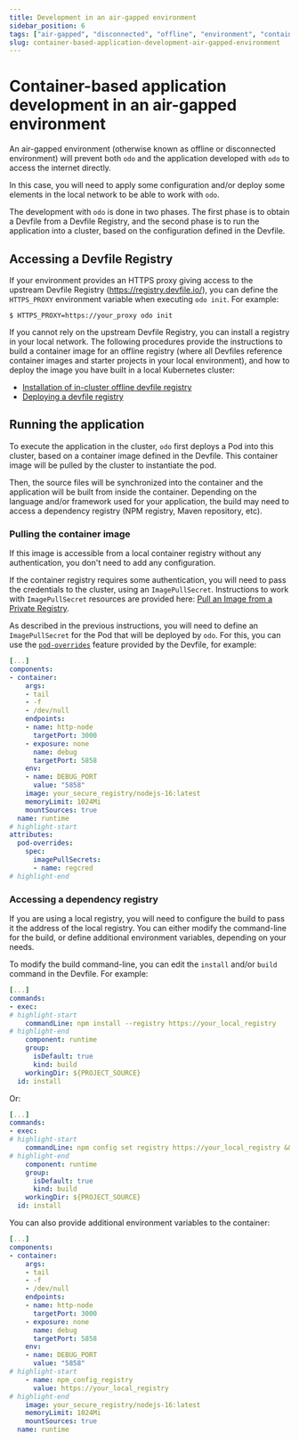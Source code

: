 ```yaml
---
title: Development in an air-gapped environment
sidebar_position: 6
tags: ["air-gapped", "disconnected", "offline", "environment", "container", "kubernetes", "openshift", "development"]
slug: container-based-application-development-air-gapped-environment
---
```


# Container-based application development in an air-gapped environment

An air-gapped environment (otherwise known as offline or disconnected environment) will prevent both `odo` and the application
developed with `odo` to access the internet directly.

In this case, you will need to apply some configuration and/or deploy some elements in the local network to be able to work with `odo`.

The development with `odo` is done in two phases. The first phase is to obtain a Devfile from a Devfile Registry, and the second phase
is to run the application into a cluster, based on the configuration defined in the Devfile.

## Accessing a Devfile Registry

If your environment provides an HTTPS proxy giving access to the upstream Devfile Registry (https://registry.devfile.io/),
you can define the `HTTPS_PROXY` environment variable when executing `odo init`. For example:

```
$ HTTPS_PROXY=https://your_proxy odo init
```

If you cannot rely on the upstream Devfile Registry, you can install a registry in your local network.
The following procedures provide the instructions to build a container image for an offline registry
(where all Devfiles reference container images and starter projects in your local environment),
and how to deploy the image you have built in a local Kubernetes cluster:
- [Installation of in-cluster offline devfile registry](https://devfile.io/docs/2.2.0/installation-of-in-cluster-offline-devfile-registry)
- [Deploying a devfile registry](https://devfile.io/docs/2.2.0/deploying-a-devfile-registry)

## Running the application

To execute the application in the cluster, `odo` first deploys a Pod into this cluster, based on a container image defined in the Devfile. This container image will be pulled by the cluster to instantiate the pod.

Then, the source files will be synchronized into the container and the application will be built from inside the container. Depending on the language and/or framework used for your application, the build may need to access a dependency registry (NPM registry, Maven repository, etc).

### Pulling the container image

If this image is accessible from a local container registry without any authentication,
you don't need to add any configuration.

If the container registry requires some authentication, you will need to pass the credentials
to the cluster, using an `ImagePullSecret`. Instructions to work with `ImagePullSecret` resources
are provided here: [Pull an Image from a Private Registry](https://kubernetes.io/docs/tasks/configure-pod-container/pull-image-private-registry/).

As described in the previous instructions, you will need to define an `ImagePullSecret` for the Pod
that will be deployed by `odo`. For this, you can use the [`pod-overrides`](https://devfile.io/docs/2.2.0/overriding-pod-and-container-attributes#pod-overrides) feature provided by the Devfile, for example:

```yaml
[...]
components:
- container:
    args:
    - tail
    - -f
    - /dev/null
    endpoints:
    - name: http-node
      targetPort: 3000
    - exposure: none
      name: debug
      targetPort: 5858
    env:
    - name: DEBUG_PORT
      value: "5858"
    image: your_secure_registry/nodejs-16:latest
    memoryLimit: 1024Mi
    mountSources: true
  name: runtime
# highlight-start
attributes:
  pod-overrides:
    spec:
      imagePullSecrets:
      - name: regcred
# highlight-end
```

### Accessing a dependency registry

If you are using a local registry, you will need to configure the build to pass it the address of the local registry. You can either modify the command-line for the build, or define additional environment variables, depending on your needs.

To modify the build command-line, you can edit the `install` and/or `build` command in the Devfile. For example:

```yaml
[...]
commands:
- exec:
# highlight-start
    commandLine: npm install --registry https://your_local_registry
# highlight-end
    component: runtime
    group:
      isDefault: true
      kind: build
    workingDir: ${PROJECT_SOURCE}
  id: install
```

Or:

```yaml
[...]
commands:
- exec:
# highlight-start
    commandLine: npm config set registry https://your_local_registry && npm install
# highlight-end
    component: runtime
    group:
      isDefault: true
      kind: build
    workingDir: ${PROJECT_SOURCE}
  id: install
```

You can also provide additional environment variables to the container:

```yaml
[...]
components:
- container:
    args:
    - tail
    - -f
    - /dev/null
    endpoints:
    - name: http-node
      targetPort: 3000
    - exposure: none
      name: debug
      targetPort: 5858
    env:
    - name: DEBUG_PORT
      value: "5858"
# highlight-start
    - name: npm_config_registry
      value: https://your_local_registry
# highlight-end
    image: your_secure_registry/nodejs-16:latest
    memoryLimit: 1024Mi
    mountSources: true
  name: runtime
```
